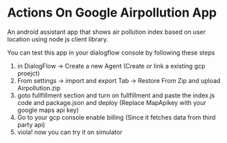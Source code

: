 # Actions On Google Airpollution App
An android assistant app that shows air pollution index based on user location using node js client library.
  

You can test this app in your dialogflow console by following these steps 


1) in DialogFlow -> Create a new Agent (Create or link a existing gcp proejct)
2) From settings -> import and export Tab -> Restore From Zip and upload Airpollution.zip
3) goto fullfillment section and turn on fullfillment and paste the index.js code and package.json and deploy (Replace            MapApikey with your google maps api key)
4) Go to your gcp console enable billing (Since it fetches data from third party api)
5) viola! now you can try it on simulator
